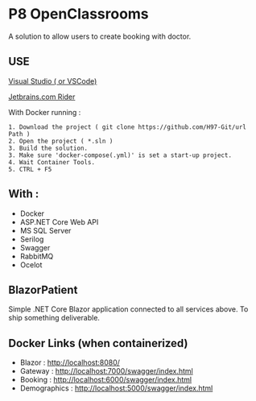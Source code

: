 # P8 OpenClassrooms
A solution to allow users to create booking with doctor.

## USE
[Visual Studio ( or VSCode)](https://visualstudio.microsoft.com/)

[Jetbrains.com Rider](https://www.jetbrains.com/rider/)

With Docker running :
```
1. Download the project ( git clone https://github.com/H97-Git/url Path )
2. Open the project ( *.sln )
3. Build the solution.
3. Make sure 'docker-compose(.yml)' is set a start-up project.
4. Wait Container Tools.
5. CTRL + F5
```
## With :
- Docker
- ASP.NET Core Web API
- MS SQL Server
- Serilog
- Swagger
- RabbitMQ
- Ocelot

## BlazorPatient
Simple .NET Core Blazor application connected to all services above.
To ship something deliverable.

## Docker Links (when containerized)
- Blazor : [http://localhost:8080/](http://localhost:8080/)
- Gateway : [http://localhost:7000/swagger/index.html](http://localhost:7000/swagger/index.html)
- Booking : [http://localhost:6000/swagger/index.html](http://localhost:6000/swagger/index.html)
- Demographics : [http://localhost:5000/swagger/index.html](http://localhost:5000/swagger/index.html)
